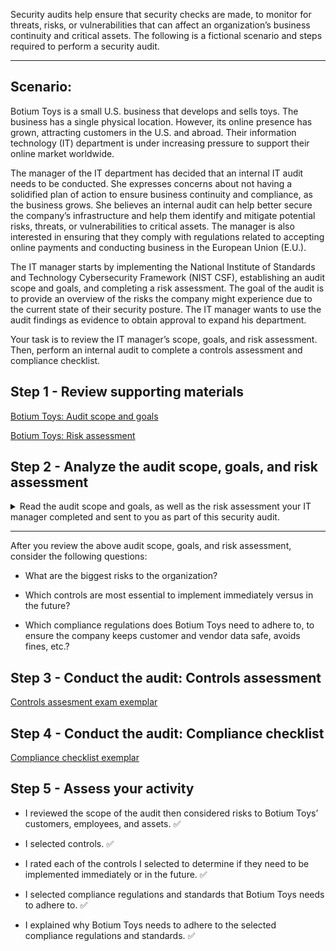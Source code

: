 Security audits help ensure that security checks are made, to monitor for threats, risks, or vulnerabilities that can affect an organization’s business continuity and critical assets. The following is a fictional scenario and steps required to perform a security audit.

---

## Scenario:

Botium Toys is a small U.S. business that develops and sells toys. The business has a single physical location. However, its online presence has grown, attracting customers in the U.S. and abroad. Their information technology (IT) department is under increasing pressure to support their online market worldwide. 

The manager of the IT department has decided that an internal IT audit needs to be conducted. She expresses concerns about not having a solidified plan of action to ensure business continuity and compliance, as the business grows. She believes an internal audit can help better secure the company’s infrastructure and help them identify and mitigate potential risks, threats, or vulnerabilities to critical assets. The manager is also interested in ensuring that they comply with regulations related to accepting online payments and conducting business in the European Union (E.U.).   

The IT manager starts by implementing the National Institute of Standards and Technology Cybersecurity Framework (NIST CSF), establishing an audit scope and goals, and completing a risk assessment. The goal of the audit is to provide an overview of the risks the company might experience due to the current state of their security posture. The IT manager wants to use the audit findings as evidence to obtain approval to expand his department. 

Your task is to review the IT manager’s scope, goals, and risk assessment. Then, perform an internal audit to complete a controls assessment and compliance checklist. 

## Step 1 - Review supporting materials

[Botium Toys: Audit scope and goals](https://github.com/cloudquiza/security-audit-part-1/blob/main/Botium%20Toys_%20Audit%20scope%20and%20goals%20(1).pdf)

[Botium Toys: Risk assessment](https://docs.google.com/document/d/1rdjLtrTQD7c8K3cUeKnrhyq3DzXpKNL9vdHI1T9Vu80/template/preview?resourcekey=0--N8L-3p4Hel22vaxVLjIOA)

## Step 2 - Analyze the audit scope, goals, and risk assessment

<details>
<summary>Read the audit scope and goals, as well as the risk assessment your IT manager completed and sent to you as part of this security audit.</summary>
<br>
Hello!

I have completed the audit scope and goals, as well as a risk assessment. At a high level, the main goals and risks are as follows:

Goals:

Improve Botium Toys’ current security posture by aligning to industry best practices (e.g., adhere to the NIST CSF, implement concept of least permissions)

Provide mitigation recommendations (i.e., controls, policies, documentation), based on current risks

Identify compliance regulations Botium Toys must adhere to, primarily based on where we conduct business and how we accept payments

To review the full report, read the Botium Toys: Audit scope and goals document

Risks:

Inadequate management of assets

Proper controls are not in place

May not be compliant with U.S. and international regulations and guidelines

Current risk score is 8/10 (high), due to a lack of controls and adherence to compliance regulations and standards

To review the complete list of assets and risks, read the Botium Toys: Risk assessment document 

Thank you,
Botium Toys IT Manager

</details>

---

After you review the above audit scope, goals, and risk assessment, consider the following questions:

- What are the biggest risks to the organization?

- Which controls are most essential to implement immediately versus in the future?

- Which compliance regulations does Botium Toys need to adhere to, to ensure the company keeps customer and vendor data safe, avoids fines, etc.?

## Step 3 - Conduct the audit: Controls assessment

[Controls assesment exam exemplar](https://github.com/cloudquiza/security-audit-1/blob/main/Controls%20assessment%20exemplar.pdf)

## Step 4 - Conduct the audit: Compliance checklist

[Compliance checklist exemplar](https://github.com/cloudquiza/security-audit-1/blob/main/Compliance%20checklist%20exemplar.pdf)

## Step 5 - Assess your activity

- I reviewed the scope of the audit then considered risks to Botium Toys’ customers, employees, and assets. ✅

- I selected controls. ✅

- I rated each of the controls I selected to determine if they need to be implemented immediately or in the future. ✅
  
- I selected compliance regulations and standards that Botium Toys needs to adhere to. ✅
  
- I explained why Botium Toys needs to adhere to the selected compliance regulations and standards. ✅
